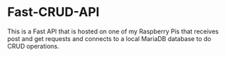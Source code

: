 # Fast-CRUD-API
This is a Fast API that is hosted on one of my Raspberry Pis that receives post and get requests and connects to a local MariaDB database to do CRUD operations.
